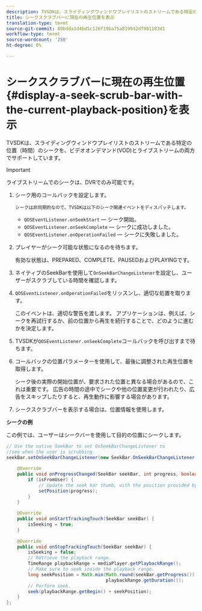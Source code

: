 ```yaml
---
description: TVSDKは、スライディングウィンドウプレイリストのストリームである特定の位置（時間）のシークを、ビデオオンデマンド(VOD)とライブストリームの両方でサポートしています。
title: シークスクラブバーに現在の再生位置を表示
translation-type: tm+mt
source-git-commit: 89bdda1d4bd5c126f19ba75a819942df901183d1
workflow-type: tm+mt
source-wordcount: '250'
ht-degree: 0%

---
```



# シークスクラブバーに現在の再生位置{#display-a-seek-scrub-bar-with-the-current-playback-position}を表示

TVSDKは、スライディングウィンドウプレイリストのストリームである特定の位置（時間）のシークを、ビデオオンデマンド(VOD)とライブストリームの両方でサポートしています。

>[!IMPORTANT]
>
>ライブストリームでのシークは、DVRでのみ可能です。

1. シーク用のコールバックを設定します。

       シークは非同期的なので、TVSDKは以下のシーク関連イベントをディスパッチします。
   
   * `QOSEventListener.onSeekStart`  — シーク開始。
   * `QOSEventListener.onSeekComplete`  — シークに成功しました。
   * `QOSEventListener.onOperationFailed`  — シークに失敗しました。

1. プレイヤーがシーク可能な状態になるのを待ちます。

   有効な状態は、PREPARED、COMPLETE、PAUSEDおよびPLAYINGです。

1. ネイティブのSeekBarを使用して`OnSeekBarChangeListener`を設定し、ユーザーがスクラブしている時間を確認します。
1. `QOSEventListener.onOperationFailed`をリッスンし、適切な処置を取ります。

   このイベントは、適切な警告を渡します。 アプリケーションは、例えば、シークを再試行するか、前の位置から再生を続行することで、どのように進むかを決定します。

1. TVSDKが`QOSEventListener.onSeekComplete`コールバックを呼び出すまで待ちます。
1. コールバックの位置パラメーターを使用して、最後に調整された再生位置を取得します。

   シーク後の実際の開始位置が、要求された位置と異なる場合があるので、これは重要です。 広告の時間の途中でシークや他の位置変更が行われたり、広告をスキップしたりすると、再生動作に影響する場合があります。

1. シークスクラブバーを表示する場合は、位置情報を使用します。

<!--<a id="example_9657AA855B6A4355B0E7D854596FFB54"></a>-->

**シークの例**

この例では、ユーザーはシークバーを使用して目的の位置にシークします。

```java
// Use the native SeekBar to set OnSeekBarChangeListener to  
//see when the user is scrubbing. 
seekBar.setOnSeekBarChangeListener(new SeekBar.OnSeekBarChangeListener() { 
 
    @Override 
    public void onProgressChanged(SeekBar seekBar, int progress, boolean isFromUser) { 
        if (isFromUser) {  
            // Update the seek bar thumb, with the position provided by the user. 
            setPosition(progress); 
        } 
    } 
 
    @Override 
    public void onStartTrackingTouch(SeekBar seekBar) { 
        isSeeking = true; 
    } 
 
    @Override 
    public void onStopTrackingTouch(SeekBar seekBar) { 
        isSeeking = false; 
        // Retrieve the playback range. 
        TimeRange playbackRange = mediaPlayer.getPlaybackRange(); 
        // Make sure to seek inside the playback range. 
        long seekPosition = Math.min(Math.round(seekBar.getProgress()),  
                                     playbackRange.getDuration()); 
        // Perform seek. 
        seek(playbackRange.getBegin() + seekPosition); 
    } 
}; 
```

